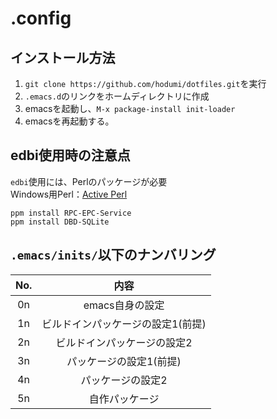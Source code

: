 .config
==========

インストール方法
-----------------
1. `git clone https://github.com/hodumi/dotfiles.git`を実行
2. `.emacs.d`のリンクをホームディレクトリに作成
2. emacsを起動し、`M-x package-install init-loader`
3. emacsを再起動する。

 
edbi使用時の注意点
------------------
`edbi`使用には、Perlのパッケージが必要  
Windows用Perl：[Active Perl](http://www.activestate.com/activeperl)  
```
ppm install RPC-EPC-Service  
ppm install DBD-SQLite
```

`.emacs/inits/`以下のナンバリング
-------------------------------------

| No. | 内容                         |
|:---:|:----------------------------:|
| 0n  |  emacs自身の設定                 |
| 1n  |  ビルドインパッケージの設定1(前提)  |
| 2n  |  ビルドインパッケージの設定2  |
| 3n  |  パッケージの設定1(前提)            |
| 4n  |  パッケージの設定2            |
| 5n  |  自作パッケージ              |
